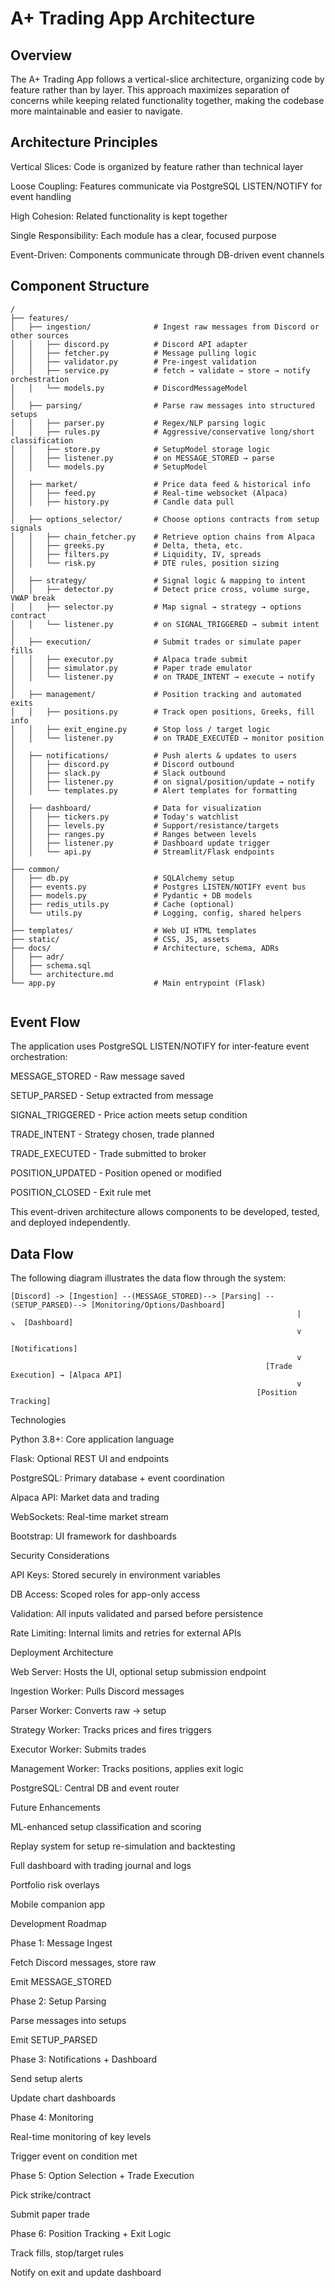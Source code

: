 # A+ Trading App Architecture

## Overview

The A+ Trading App follows a vertical-slice architecture, organizing code by feature rather than by layer. This approach maximizes separation of concerns while keeping related functionality together, making the codebase more maintainable and easier to navigate.

## Architecture Principles

Vertical Slices: Code is organized by feature rather than technical layer

Loose Coupling: Features communicate via PostgreSQL LISTEN/NOTIFY for event handling

High Cohesion: Related functionality is kept together

Single Responsibility: Each module has a clear, focused purpose

Event-Driven: Components communicate through DB-driven event channels

## Component Structure

```
/
├── features/
│   ├── ingestion/              # Ingest raw messages from Discord or other sources
│   │   ├── discord.py          # Discord API adapter
│   │   ├── fetcher.py          # Message pulling logic
│   │   ├── validator.py        # Pre-ingest validation
│   │   ├── service.py          # fetch → validate → store → notify orchestration
│   │   └── models.py           # DiscordMessageModel
│
│   ├── parsing/                # Parse raw messages into structured setups
│   │   ├── parser.py           # Regex/NLP parsing logic
│   │   ├── rules.py            # Aggressive/conservative long/short classification
│   │   ├── store.py            # SetupModel storage logic
│   │   ├── listener.py         # on MESSAGE_STORED → parse
│   │   └── models.py           # SetupModel
│
│   ├── market/                 # Price data feed & historical info
│   │   ├── feed.py             # Real-time websocket (Alpaca)
│   │   ├── history.py          # Candle data pull
│
│   ├── options_selector/       # Choose options contracts from setup signals
│   │   ├── chain_fetcher.py    # Retrieve option chains from Alpaca
│   │   ├── greeks.py           # Delta, theta, etc.
│   │   ├── filters.py          # Liquidity, IV, spreads
│   │   └── risk.py             # DTE rules, position sizing
│
│   ├── strategy/               # Signal logic & mapping to intent
│   │   ├── detector.py         # Detect price cross, volume surge, VWAP break
│   │   ├── selector.py         # Map signal → strategy → options contract
│   │   └── listener.py         # on SIGNAL_TRIGGERED → submit intent
│
│   ├── execution/              # Submit trades or simulate paper fills
│   │   ├── executor.py         # Alpaca trade submit
│   │   ├── simulator.py        # Paper trade emulator
│   │   └── listener.py         # on TRADE_INTENT → execute → notify
│
│   ├── management/             # Position tracking and automated exits
│   │   ├── positions.py        # Track open positions, Greeks, fill info
│   │   ├── exit_engine.py      # Stop loss / target logic
│   │   └── listener.py         # on TRADE_EXECUTED → monitor position
│
│   ├── notifications/          # Push alerts & updates to users
│   │   ├── discord.py          # Discord outbound
│   │   ├── slack.py            # Slack outbound
│   │   ├── listener.py         # on signal/position/update → notify
│   │   └── templates.py        # Alert templates for formatting
│
│   ├── dashboard/              # Data for visualization
│   │   ├── tickers.py          # Today's watchlist
│   │   ├── levels.py           # Support/resistance/targets
│   │   ├── ranges.py           # Ranges between levels
│   │   ├── listener.py         # Dashboard update trigger
│   │   └── api.py              # Streamlit/Flask endpoints
│
├── common/
│   ├── db.py                   # SQLAlchemy setup
│   ├── events.py               # Postgres LISTEN/NOTIFY event bus
│   ├── models.py               # Pydantic + DB models
│   ├── redis_utils.py          # Cache (optional)
│   └── utils.py                # Logging, config, shared helpers
│
├── templates/                  # Web UI HTML templates
├── static/                     # CSS, JS, assets
├── docs/                       # Architecture, schema, ADRs
│   ├── adr/
│   ├── schema.sql
│   └── architecture.md
└── app.py                      # Main entrypoint (Flask)


```

## Event Flow

The application uses PostgreSQL LISTEN/NOTIFY for inter-feature event orchestration:

MESSAGE_STORED - Raw message saved

SETUP_PARSED - Setup extracted from message

SIGNAL_TRIGGERED - Price action meets setup condition

TRADE_INTENT - Strategy chosen, trade planned

TRADE_EXECUTED - Trade submitted to broker

POSITION_UPDATED - Position opened or modified

POSITION_CLOSED - Exit rule met



This event-driven architecture allows components to be developed, tested, and deployed independently.

## Data Flow

The following diagram illustrates the data flow through the system:

```
[Discord] -> [Ingestion] --(MESSAGE_STORED)--> [Parsing] --(SETUP_PARSED)--> [Monitoring/Options/Dashboard]
                                                                |              ↘  [Dashboard]
                                                                v
                                                         [Notifications]
                                                                v
                                                         [Trade Execution] → [Alpaca API]
                                                                v
                                                       [Position Tracking]
```

Technologies

Python 3.8+: Core application language

Flask: Optional REST UI and endpoints

PostgreSQL: Primary database + event coordination

Alpaca API: Market data and trading

WebSockets: Real-time market stream

Bootstrap: UI framework for dashboards

Security Considerations

API Keys: Stored securely in environment variables

DB Access: Scoped roles for app-only access

Validation: All inputs validated and parsed before persistence

Rate Limiting: Internal limits and retries for external APIs

Deployment Architecture

Web Server: Hosts the UI, optional setup submission endpoint

Ingestion Worker: Pulls Discord messages

Parser Worker: Converts raw → setup

Strategy Worker: Tracks prices and fires triggers

Executor Worker: Submits trades

Management Worker: Tracks positions, applies exit logic

PostgreSQL: Central DB and event router

Future Enhancements

ML-enhanced setup classification and scoring

Replay system for setup re-simulation and backtesting

Full dashboard with trading journal and logs

Portfolio risk overlays

Mobile companion app

Development Roadmap

Phase 1: Message Ingest

Fetch Discord messages, store raw

Emit MESSAGE_STORED

Phase 2: Setup Parsing

Parse messages into setups

Emit SETUP_PARSED

Phase 3: Notifications + Dashboard

Send setup alerts

Update chart dashboards

Phase 4: Monitoring

Real-time monitoring of key levels

Trigger event on condition met

Phase 5: Option Selection + Trade Execution

Pick strike/contract

Submit paper trade

Phase 6: Position Tracking + Exit Logic

Track fills, stop/target rules

Notify on exit and update dashboard